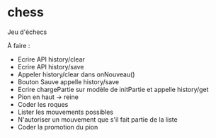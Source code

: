 # chess
Jeu d'échecs

À faire :
* Ecrire API history/clear
* Ecrire API history/save
* Appeler history/clear dans onNouveau()
* Bouton Sauve appelle history/save
* Ecrire chargePartie sur modèle de initPartie et appelle history/get 
* Pion en haut -> reine
* Coder les roques
* Lister les mouvements possibles
* N'autoriser un mouvement que s'il fait partie de la liste
* Coder la promotion du pion
